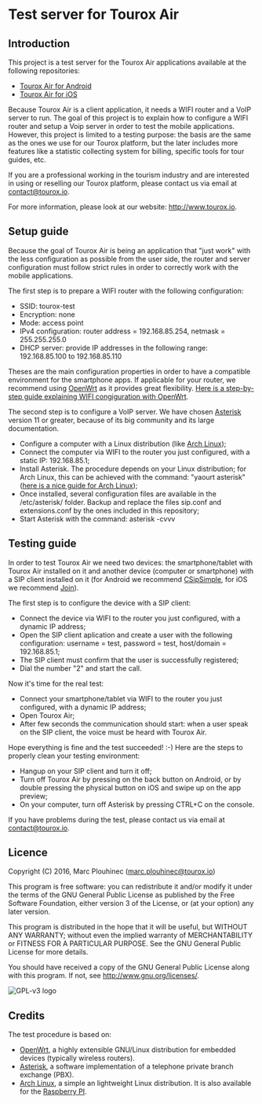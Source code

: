 Test server for Tourox Air
==========================

Introduction
------------

This project is a test server for the Tourox Air applications available at the following repositories:
* [Tourox Air for Android](https://github.com/marcplouhinec/tourox-air-android)
* [Tourox Air for iOS](https://github.com/marcplouhinec/tourox-air-ios)

Because Tourox Air is a client application, it needs a WIFI router and a VoIP server to run.
The goal of this project is to explain how to configure a WIFI router and setup a Voip server in order to
test the mobile applications. However, this project is limited to a testing purpose: the basis are the
same as the ones we use for our Tourox platform, but the later includes more features like a statistic
collecting system for billing, specific tools for tour guides, etc.

If you are a professional working in the tourism industry and are interested in using or reselling
our Tourox platform, please contact us via email at contact@tourox.io.

For more information, please look at our website: http://www.tourox.io.

Setup guide
-----------

Because the goal of Tourox Air is being an application that "just work" with the less configuration
as possible from the user side, the router and server configuration must follow strict rules in order to
correctly work with the mobile applications.

The first step is to prepare a WIFI router with the following configuration:
* SSID: tourox-test
* Encryption: none
* Mode: access point
* IPv4 configuration: router address = 192.168.85.254, netmask = 255.255.255.0
* DHCP server: provide IP addresses in the following range: 192.168.85.100 to 192.168.85.110

Theses are the main configuration properties in order to have a compatible environment for the
smartphone apps. If applicable for your router, we recommend using [OpenWrt](https://openwrt.org) as it
provides great flexibility. [Here is a step-by-step guide explaining WIFI congiguration with OpenWrt](https://wiki.openwrt.org/doc/recipes/guest-wlan-webinterface).

The second step is to configure a VoIP server. We have chosen [Asterisk](http://www.asterisk.org) version 11 or greater, because
of its big community and its large documentation.
* Configure a computer with a Linux distribution (like [Arch Linux](https://www.archlinux.org));
* Connect the computer via WIFI to the router you just configured, with a static IP: 192.168.85.1;
* Install Asterisk. The procedure depends on your Linux distribution; for Arch Linux, this can be achieved with the command: "yaourt asterisk" ([here is a nice guide for Arch Linux](https://wiki.archlinux.org/index.php/asterisk));
* Once installed, several configuration files are available in the /etc/asterisk/ folder. Backup and replace the files sip.conf and extensions.conf by the ones included in this repository;
* Start Asterisk with the command: asterisk -cvvv

Testing guide
-------------

In order to test Tourox Air we need two devices: the smartphone/tablet with Tourox Air installed on it and another device
(computer or smartphone) with a SIP client installed on it (for Android we recommend
[CSipSimple](https://play.google.com/store/apps/details?id=com.csipsimple&hl=fr), for iOS
we recommend [Join](https://itunes.apple.com/us/app/join-softphone-voip-sip-client/id566525840?mt=8)).

The first step is to configure the device with a SIP client:
* Connect the device via WIFI to the router you just configured, with a dynamic IP address;
* Open the SIP client aplication and create a user with the following configuration: username = test, password = test, host/domain = 192.168.85.1;
* The SIP client must confirm that the user is successfully registered;
* Dial the number "2" and start the call.

Now it's time for the real test:
* Connect your smartphone/tablet via WIFI to the router you just configured, with a dynamic IP address;
* Open Tourox Air;
* After few seconds the communication should start: when a user speak on the SIP client, the voice must be heard with Tourox Air.

Hope everything is fine and the test succeeded! :-) Here are the steps to properly clean your testing environment:
* Hangup on your SIP client and turn it off;
* Turn off Tourox Air by pressing on the back button on Android, or by double pressing the physical button on iOS and swipe up on the app preview;
* On your computer, turn off Asterisk by pressing CTRL+C on the console.

If you have problems during the test, please contact us via email at contact@tourox.io.

Licence
-------
Copyright (C) 2016, Marc Plouhinec (marc.plouhinec@tourox.io)

This program is free software: you can redistribute it and/or modify
it under the terms of the GNU General Public License as published by
the Free Software Foundation, either version 3 of the License, or
(at your option) any later version.

This program is distributed in the hope that it will be useful,
but WITHOUT ANY WARRANTY; without even the implied warranty of
MERCHANTABILITY or FITNESS FOR A PARTICULAR PURPOSE.  See the
GNU General Public License for more details.

You should have received a copy of the GNU General Public License
along with this program.  If not, see <http://www.gnu.org/licenses/>.

![GPL-v3 logo](http://www.gnu.org/graphics/gplv3-127x51.png)

Credits
-------
The test procedure is based on:
* [OpenWrt](https://openwrt.org), a highly extensible GNU/Linux distribution for embedded devices (typically wireless routers).
* [Asterisk](http://www.asterisk.org), a software implementation of a telephone private branch exchange (PBX).
* [Arch Linux](https://www.archlinux.org), a simple an lightweight Linux distribution. It is also available for the [Raspberry PI](https://wiki.archlinux.org/index.php/Raspberry_Pi).
